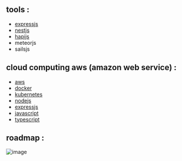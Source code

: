## tools :
- [expressjs](https://expressjs.com)
- [nestjs](https://nestjs.com)
- [hapijs](https://hapi.dev/)
- meteorjs
- sailsjs

## cloud computing aws (amazon web service) :
- [aws](https://aws.amazon.com)
- [docker](https://www.docker.com)
- [kubernetes](https://kubernetes.io)
- [nodejs](https://nodejs.org)
- [expressjs](https://expressjs.com)
- [javascript](https://www.javascript.com)
- [typescript](https://www.typescriptlang.org)

## roadmap :
![image](https://drive.google.com/uc?export=view&id=11KVkR3tdUJH7GZXmgzXIvF3D91h32dmf)